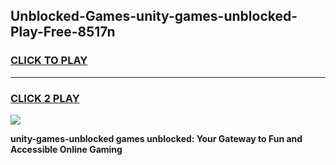 
## Unblocked-Games-unity-games-unblocked-Play-Free-8517n
<h3>
<a href="https://premium76.site?title=unity-games-unblocked&ref=10A">CLICK TO PLAY</a></h3>
<hr>

<h3>
<a href="https://premium76.site?title=unity-games-unblocked&ref=10A">CLICK 2 PLAY</a>
  
</h3>

<a href="https://premium76.site?title=unity-games-unblocked&ref=10A"><img src="https://clearcache.store/games.png"></a>


**unity-games-unblocked games unblocked: Your Gateway to Fun and Accessible Online Gaming**
